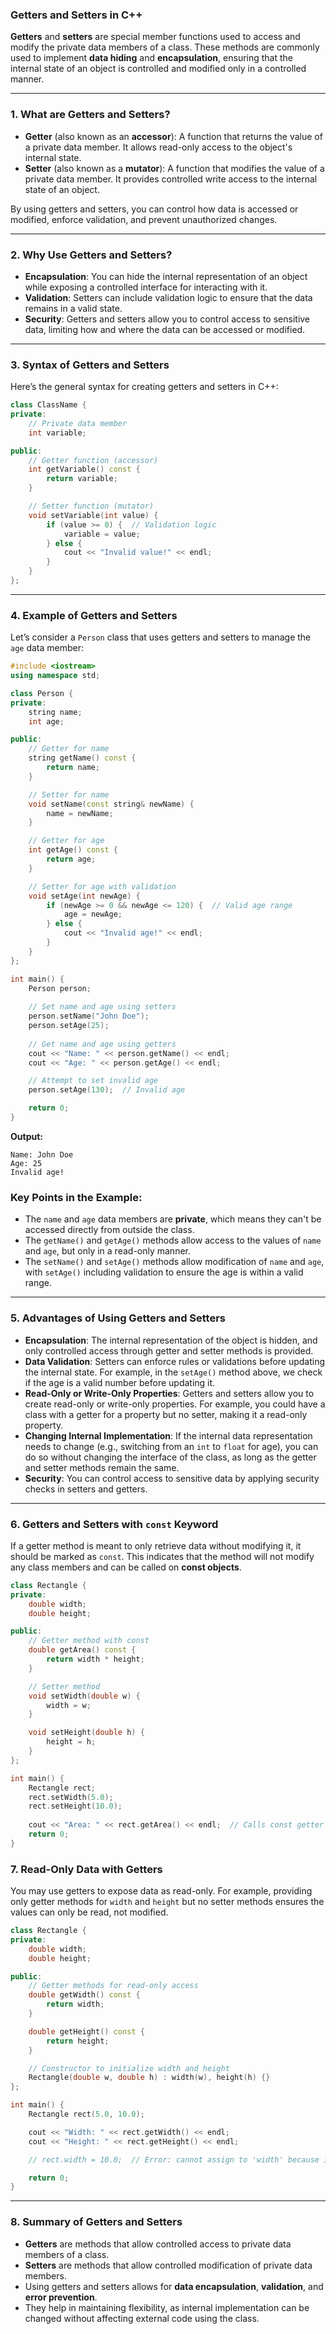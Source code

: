 ### **Getters and Setters in C++**

**Getters** and **setters** are special member functions used to access and modify the private data members of a class. These methods are commonly used to implement **data hiding** and **encapsulation**, ensuring that the internal state of an object is controlled and modified only in a controlled manner.

---

### **1. What are Getters and Setters?**

- **Getter** (also known as an **accessor**): A function that returns the value of a private data member. It allows read-only access to the object's internal state.
- **Setter** (also known as a **mutator**): A function that modifies the value of a private data member. It provides controlled write access to the internal state of an object.

By using getters and setters, you can control how data is accessed or modified, enforce validation, and prevent unauthorized changes.

---

### **2. Why Use Getters and Setters?**

- **Encapsulation**: You can hide the internal representation of an object while exposing a controlled interface for interacting with it.
- **Validation**: Setters can include validation logic to ensure that the data remains in a valid state.
- **Security**: Getters and setters allow you to control access to sensitive data, limiting how and where the data can be accessed or modified.

---

### **3. Syntax of Getters and Setters**

Here’s the general syntax for creating getters and setters in C++:

```cpp
class ClassName {
private:
    // Private data member
    int variable;

public:
    // Getter function (accessor)
    int getVariable() const {
        return variable;
    }

    // Setter function (mutator)
    void setVariable(int value) {
        if (value >= 0) {  // Validation logic
            variable = value;
        } else {
            cout << "Invalid value!" << endl;
        }
    }
};
```

---

### **4. Example of Getters and Setters**

Let’s consider a `Person` class that uses getters and setters to manage the `age` data member:

```cpp
#include <iostream>
using namespace std;

class Person {
private:
    string name;
    int age;

public:
    // Getter for name
    string getName() const {
        return name;
    }

    // Setter for name
    void setName(const string& newName) {
        name = newName;
    }

    // Getter for age
    int getAge() const {
        return age;
    }

    // Setter for age with validation
    void setAge(int newAge) {
        if (newAge >= 0 && newAge <= 120) {  // Valid age range
            age = newAge;
        } else {
            cout << "Invalid age!" << endl;
        }
    }
};

int main() {
    Person person;
    
    // Set name and age using setters
    person.setName("John Doe");
    person.setAge(25);
    
    // Get name and age using getters
    cout << "Name: " << person.getName() << endl;
    cout << "Age: " << person.getAge() << endl;

    // Attempt to set invalid age
    person.setAge(130);  // Invalid age

    return 0;
}
```

**Output:**
```
Name: John Doe
Age: 25
Invalid age!
```

### **Key Points in the Example:**
- The `name` and `age` data members are **private**, which means they can't be accessed directly from outside the class.
- The `getName()` and `getAge()` methods allow access to the values of `name` and `age`, but only in a read-only manner.
- The `setName()` and `setAge()` methods allow modification of `name` and `age`, with `setAge()` including validation to ensure the age is within a valid range.

---

### **5. Advantages of Using Getters and Setters**

- **Encapsulation**: The internal representation of the object is hidden, and only controlled access through getter and setter methods is provided.
- **Data Validation**: Setters can enforce rules or validations before updating the internal state. For example, in the `setAge()` method above, we check if the age is a valid number before updating it.
- **Read-Only or Write-Only Properties**: Getters and setters allow you to create read-only or write-only properties. For example, you could have a class with a getter for a property but no setter, making it a read-only property.
- **Changing Internal Implementation**: If the internal data representation needs to change (e.g., switching from an `int` to `float` for age), you can do so without changing the interface of the class, as long as the getter and setter methods remain the same.
- **Security**: You can control access to sensitive data by applying security checks in setters and getters.

---

### **6. Getters and Setters with `const` Keyword**

If a getter method is meant to only retrieve data without modifying it, it should be marked as `const`. This indicates that the method will not modify any class members and can be called on **const objects**.

```cpp
class Rectangle {
private:
    double width;
    double height;

public:
    // Getter method with const
    double getArea() const {
        return width * height;
    }

    // Setter method
    void setWidth(double w) {
        width = w;
    }

    void setHeight(double h) {
        height = h;
    }
};

int main() {
    Rectangle rect;
    rect.setWidth(5.0);
    rect.setHeight(10.0);
    
    cout << "Area: " << rect.getArea() << endl;  // Calls const getter
    return 0;
}
```

### **7. Read-Only Data with Getters**

You may use getters to expose data as read-only. For example, providing only getter methods for `width` and `height` but no setter methods ensures the values can only be read, not modified.

```cpp
class Rectangle {
private:
    double width;
    double height;

public:
    // Getter methods for read-only access
    double getWidth() const {
        return width;
    }

    double getHeight() const {
        return height;
    }

    // Constructor to initialize width and height
    Rectangle(double w, double h) : width(w), height(h) {}
};

int main() {
    Rectangle rect(5.0, 10.0);

    cout << "Width: " << rect.getWidth() << endl;
    cout << "Height: " << rect.getHeight() << endl;

    // rect.width = 10.0;  // Error: cannot assign to 'width' because it's private

    return 0;
}
```

---

### **8. Summary of Getters and Setters**

- **Getters** are methods that allow controlled access to private data members of a class.
- **Setters** are methods that allow controlled modification of private data members.
- Using getters and setters allows for **data encapsulation**, **validation**, and **error prevention**.
- They help in maintaining flexibility, as internal implementation can be changed without affecting external code using the class.

